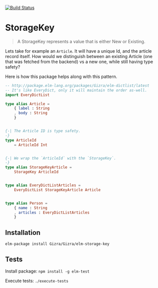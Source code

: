 [![Build Status](https://travis-ci.org/Gizra/elm-storage-key.svg?branch=master)](https://travis-ci.org/Gizra/elm-storage-key)

StorageKey
========

> A StorageKey represents a value that is either New or Existing.

Lets take for example an `Article`. It will have a unique Id, and the article record itself. How would we distinguish between an existing
Article (one that was fetched from the backend) vs a new one, while still having type safety?

Here is how this package helps along with this pattern.

```elm
-- http://package.elm-lang.org/packages/Gizra/elm-dictlist/latest
-- It's like EveryDict, only it will maintain the order as-well.
import EveryDictList

type alias Article =
    { label : String
    , body : String
    }


{-| The Article ID is type safety.
-}
type ArticleId
    = ArticleId Int


{-| We wrap the `ArticleId` with the `StorageKey`.
-}
type alias StorageKeyArticle =
    StorageKey ArticleId


type alias EveryDictListArticles =
    EveryDictList StorageKeyArticle Article


type alias Person =
    { name : String
    , articles : EveryDictListArticles
    }
```


## Installation

`elm-package install Gizra/Gizra/elm-storage-key`

## Tests

Install package: `npm install -g elm-test`

Execute tests: `./execute-tests`
